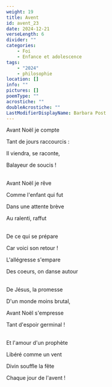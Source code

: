 ```yaml
---
weight: 19
title: Avent
id: avent_23
date: 2024-12-21
verseLength: 6
divider: ""
categories:
    - Foi
    - Enfance et adolescence
tags:
    - "2024"
    - philosophie
location: []
info: ""
pictures: []
poemType: ""
acrostiche: ""
doubleAcrostiche: ""
LastModifierDisplayName: Barbara Post
---
```

Avant Noël je compte

Tant de jours raccourcis :

Il viendra, se raconte,

Balayeur de soucis !

 \
Avant Noël je rêve

Comme l'enfant qui fut

Dans une attente brève

Au ralenti, raffut

 \
De ce qui se prépare

Car voici son retour !

L'allégresse s'empare

Des coeurs, on danse autour

 \
De Jésus, la promesse

D'un monde moins brutal, 

Avant Noël s'empresse

Tant d'espoir germinal !

 \
Et l'amour d'un prophète

Libéré comme un vent

Divin souffle la fête

Chaque jour de l'avent !